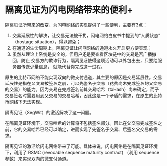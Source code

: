 <!--
 * @Author: ZhXZhao
 * @Date: 2020-11-03 16:58:17
 * @LastEditors: ZhXZhao
 * @LastEditTime: 2020-11-18 19:05:40
 * @Description: file content
-->

# 隔离见证为闪电网络带来的便利+

隔离见证所带来的改变，为闪电网络的实现提供了一些便利，主要有3点：
1. 交易延展性的解决，让交易无法被干扰，闪电网络白皮书中提到的“人质状态” （hostage situation），得以避免；
2. 在通道的生命周期上，隔离见证让闪电网络的通道永久开启更方便实现；
3. 虽然从理论上系统是安全的，但用户还是要查看区块链中的交易是否广播撤回，防止 交易方的欺诈行为，隔离见证使得这项活动可以外包出去，只要给服务器传送少量信息， 就能代替你完成这一过程。

原生的比特币网络不能实现双向的微支付通道，其主要的原因是交易延展性。交易延展性是指在父交易被签名之前，可以先签名子交易（花费尚未完成签名的父交易的交易）的能力。因为交易在完成签名前其交易哈希（txHash）尚未确定，而子交易签名时需要用到父交易的交易哈希，因此这是一个矛盾的需求，在原生的比特币网络下无法实现。


隔离见证（SegWit）的激活解决了这一问题。


在隔离见证环境下，交易哈希的计算将不包括签名部分。因此在父交易完成签名之前，它的交易哈希已经可以确定，进而实现了先签名子交易、后签名父交易的需求。


隔离见证的激活给闪电网络带来了可能。具体来说，闪电网络是在隔离见证环境下，利用了 RSMC (revocable sequence maturity contract) （利用 sequence 参数）来实现双向的微支付通道。
